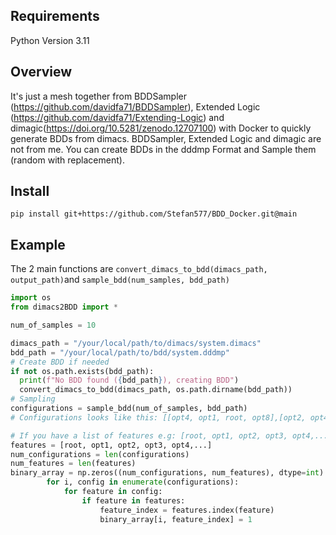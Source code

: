 ## Requirements
Python Version 3.11

## Overview
It's just a mesh together from BDDSampler (https://github.com/davidfa71/BDDSampler), Extended Logic (https://github.com/davidfa71/Extending-Logic) and dimagic(https://doi.org/10.5281/zenodo.12707100) with Docker to quickly generate BDDs from dimacs. 
BDDSampler, Extended Logic and dimagic are not from me. You can create BDDs in the dddmp Format and Sample them (random with replacement).

## Install
``` pip install git+https://github.com/Stefan577/BDD_Docker.git@main ```

## Example
The 2 main functions are ``` convert_dimacs_to_bdd(dimacs_path, output_path) ```and ``` sample_bdd(num_samples, bdd_path) ```
```python
import os
from dimacs2BDD import *

num_of_samples = 10

dimacs_path = "/your/local/path/to/dimacs/system.dimacs"
bdd_path = "/your/local/path/to/bdd/system.dddmp"
# Create BDD if needed
if not os.path.exists(bdd_path):
  print(f"No BDD found ({bdd_path}), creating BDD")
  convert_dimacs_to_bdd(dimacs_path, os.path.dirname(bdd_path))
# Sampling
configurations = sample_bdd(num_of_samples, bdd_path)
# Configurations looks like this: [[opt4, opt1, root, opt8],[opt2, opt4, root],...]

# If you have a list of features e.g: [root, opt1, opt2, opt3, opt4,...] use following code to get a binary array of configs:
features = [root, opt1, opt2, opt3, opt4,...]
num_configurations = len(configurations)
num_features = len(features)
binary_array = np.zeros((num_configurations, num_features), dtype=int)
        for i, config in enumerate(configurations):
            for feature in config:
                if feature in features:
                    feature_index = features.index(feature)
                    binary_array[i, feature_index] = 1
```
